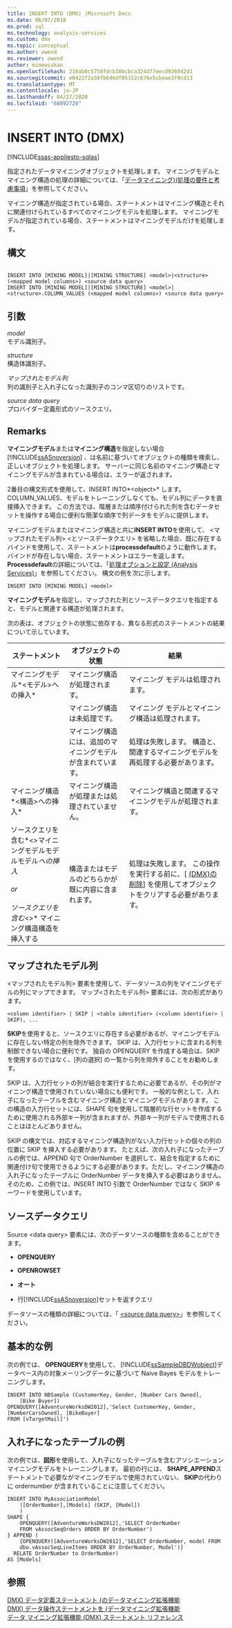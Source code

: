 ```yaml
---
title: INSERT INTO (DMX) |Microsoft Docs
ms.date: 06/07/2018
ms.prod: sql
ms.technology: analysis-services
ms.custom: dmx
ms.topic: conceptual
ms.author: owend
ms.reviewer: owend
author: minewiskan
ms.openlocfilehash: 210ab8c5750fdcb38bcbca324d77eecd926042d1
ms.sourcegitcommit: e042272a38fb646df05152c676e5cbeae3f9cd13
ms.translationtype: MT
ms.contentlocale: ja-JP
ms.lasthandoff: 04/27/2020
ms.locfileid: "68892720"
---
```

# <a name="insert-into-dmx"></a>INSERT INTO (DMX)
[!INCLUDE[ssas-appliesto-sqlas](../includes/ssas-appliesto-sqlas.md)]

  指定されたデータマイニングオブジェクトを処理します。 マイニングモデルとマイニング構造の処理の詳細については、「[データマイニング&#41;&#40;処理の要件と考慮事項](https://docs.microsoft.com/analysis-services/data-mining/processing-requirements-and-considerations-data-mining)」を参照してください。  
  
 マイニング構造が指定されている場合、ステートメントはマイニング構造とそれに関連付けられているすべてのマイニングモデルを処理します。 マイニングモデルが指定されている場合、ステートメントはマイニングモデルだけを処理します。  
  
## <a name="syntax"></a>構文  
  
```  
  
INSERT INTO [MINING MODEL]|[MINING STRUCTURE] <model>|<structure> (<mapped model columns>) <source data query>  
INSERT INTO [MINING MODEL]|[MINING STRUCTURE] <model>|<structure>.COLUMN_VALUES (<mapped model columns>) <source data query>  
```  
  
## <a name="arguments"></a>引数  
 *model*  
 モデル識別子。  
  
 *structure*  
 構造体識別子。  
  
 *マップされたモデル列*  
 列の識別子と入れ子になった識別子のコンマ区切りのリストです。  
  
 *source data query*  
 プロバイダー定義形式のソースクエリ。  
  
## <a name="remarks"></a>Remarks  
 **マイニングモデル**または**マイニング構造**を指定しない場合[!INCLUDE[ssASnoversion](../includes/ssasnoversion-md.md)] 、は名前に基づいてオブジェクトの種類を検索し、正しいオブジェクトを処理します。 サーバーに同じ名前のマイニング構造とマイニングモデルが含まれている場合は、エラーが返されます。  
  
 2番目の構文形式を使用して、INSERT INTO*\<object>* します。COLUMN_VALUES、モデルをトレーニングしなくても、モデル列にデータを直接挿入できます。 この方法では、階層または順序付けられた列を含むデータセットを操作する場合に便利な簡潔な順序で列データをモデルに提供します。  
  
 マイニングモデルまたはマイニング構造と共に**INSERT INTO**を使用して、 \<マップされたモデル列> \<とソースデータクエリ> を省略した場合、既に存在するバインドを使用して、ステートメントは**processdefault**のように動作します。 バインドが存在しない場合、ステートメントはエラーを返します。 **Processdefault**の詳細については、「[処理オプションと設定 &#40;Analysis Services&#41;](https://docs.microsoft.com/analysis-services/multidimensional-models/processing-options-and-settings-analysis-services)」を参照してください。 構文の例を次に示します。  
  
```  
INSERT INTO [MINING MODEL] <model>  
```  
  
 **マイニングモデル**を指定し、マップされた列とソースデータクエリを指定すると、モデルと関連する構造が処理されます。  
  
 次の表は、オブジェクトの状態に依存する、異なる形式のステートメントの結果について示しています。  
  
|ステートメント|オブジェクトの状態|結果|  
|---------------|----------------------|------------|  
|マイニングモデル*\<モデル>への挿入*|マイニング構造が処理されます。|マイニング モデルは処理されます。|  
||マイニング構造は未処理です。|マイニング モデルとマイニング構造は処理されます。|  
||マイニング構造には、追加のマイニングモデルが含まれています。|処理は失敗します。 構造と、関連するマイニングモデルを再処理する必要があります。|  
|マイニング構造*\<構造>への挿入*|マイニング構造が処理または処理されていません。|マイニング構造と関連するマイニングモデルが処理されます。|  
|ソースクエリを含む*\<>マイニングモデルモデルモデル*への挿入<br /><br /> or<br /><br /> ソースクエリを含む*\<>* マイニング構造構造を挿入する|構造またはモデルのどちらかが既に内容に含まれます。|処理は失敗します。 この操作を実行する前に、[ [&#40;DMX&#41;の削除](../dmx/delete-dmx.md)] を使用してオブジェクトをクリアする必要があります。|  
  
## <a name="mapped-model-columns"></a>マップされたモデル列  
 \<マップされたモデル列> 要素を使用して、データソースの列をマイニングモデルの列にマップできます。 マップ\<されたモデル列> 要素には、次の形式があります。  
  
```  
<column identifier> | SKIP | <table identifier> (<column identifier> | SKIP), ...  
```  
  
 **SKIP**を使用すると、ソースクエリに存在する必要があるが、マイニングモデルに存在しない特定の列を除外できます。 SKIP は、入力行セットに含まれる列を制御できない場合に便利です。 独自の OPENQUERY を作成する場合は、SKIP を使用するのではなく、[列の選択] の一覧から列を除外することをお勧めします。  
  
 SKIP は、入力行セットの列が結合を実行するために必要であるが、その列がマイニング構造で使用されていない場合にも便利です。 一般的な例として、入れ子になったテーブルを含むマイニング構造とマイニングモデルがあります。 この構造の入力行セットには、SHAPE 句を使用して階層的な行セットを作成するために使用される外部キー列が含まれますが、外部キー列がモデルで使用されることはほとんどありません。  
  
 SKIP の構文では、対応するマイニング構造列がない入力行セットの個々の列の位置に SKIP を挿入する必要があります。 たとえば、次の入れ子になったテーブルの例では、APPEND 句で OrderNumber を選択して、結合を指定するために関連付け句で使用できるようにする必要があります。ただし、マイニング構造の入れ子になったテーブルに OrderNumber データを挿入する必要はありません。 そのため、この例では、INSERT INTO 引数で OrderNumber ではなく SKIP キーワードを使用しています。  
  
## <a name="source-data-query"></a>ソースデータクエリ  
 Source \<data query> 要素には、次のデータソースの種類を含めることができます。  
  
-   **OPENQUERY**  
  
-   **OPENROWSET**  
  
-   **オート**  
  
-   行[!INCLUDE[ssASnoversion](../includes/ssasnoversion-md.md)]セットを返すクエリ  
  
 データソースの種類の詳細については、「 [&#60;source data query&#62;](../dmx/source-data-query.md)」を参照してください。  
  
## <a name="basic-example"></a>基本的な例  
 次の例では、 **OPENQUERY**を使用して、 [!INCLUDE[ssSampleDBDWobject](../includes/sssampledbdwobject-md.md)]データベース内の対象メーリングデータに基づいて Naive Bayes モデルをトレーニングします。  
  
```  
INSERT INTO NBSample (CustomerKey, Gender, [Number Cars Owned],  
    [Bike Buyer])  
OPENQUERY([AdventureWorksDW2012],'Select CustomerKey, Gender, [NumberCarsOwned], [BikeBuyer]   
FROM [vTargetMail]')  
```  
  
## <a name="nested-table-example"></a>入れ子になったテーブルの例  
 次の例では、**図形**を使用して、入れ子になったテーブルを含むアソシエーションマイニングモデルをトレーニングします。 最初の行には、 **SHAPE_APPEND**ステートメントで必要ながマイニングモデルで使用されていない、 **SKIP**の代わりに ordernumber が含まれていることに注意してください。  
  
```  
INSERT INTO MyAssociationModel  
    ([OrderNumber],[Models] (SKIP, [Model])  
    )  
SHAPE {  
    OPENQUERY([AdventureWorksDW2012],'SELECT OrderNumber  
    FROM vAssocSeqOrders ORDER BY OrderNumber')  
} APPEND (  
    {OPENQUERY([AdventureWorksDW2012],'SELECT OrderNumber, model FROM   
    dbo.vAssocSeqLineItems ORDER BY OrderNumber, Model')}  
  RELATE OrderNumber to OrderNumber)   
AS [Models]  
```  
  
## <a name="see-also"></a>参照  
 [DMX&#41; データ定義ステートメント &#40;のデータマイニング拡張機能](../dmx/dmx-statements-data-definition.md)   
 [DMX&#41; データ操作ステートメントを &#40;データマイニング拡張機能](../dmx/dmx-statements-data-manipulation.md)   
 [データ マイニング拡張機能 &#40;DMX&#41; ステートメント リファレンス](../dmx/data-mining-extensions-dmx-statements.md)  
  
  

